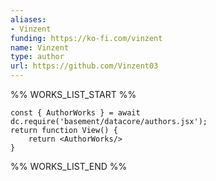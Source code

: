 ```yaml
---
aliases:
- Vinzent
funding: https://ko-fi.com/vinzent
name: Vinzent
type: author
url: https://github.com/Vinzent03
---
```



%% WORKS_LIST_START %%

```datacorejsx
const { AuthorWorks } = await dc.require('basement/datacore/authors.jsx');
return function View() {
    return <AuthorWorks/>
}
```
%% WORKS_LIST_END %%